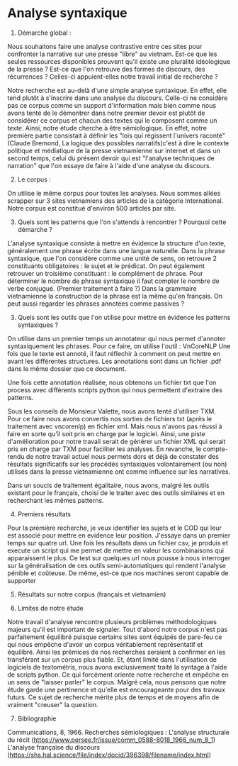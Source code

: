 # Analyse syntaxique 

1. Démarche global : 

Nous souhaitons faire une analyse contrastive entre ces sites pour confronter la narrative sur une presse "libre" au vietnam. Est-ce que les seules ressources disponibles prouvent qu'il existe une pluralité idéologique de la presse ? Est-ce que l'on retrouve des formes de discours, des récurrences ? Celles-ci appuient-elles notre travail initial de recherche ? 


Notre recherche est au-delà d'une simple analyse syntaxique. En effet, elle tend plutôt à s'inscrire dans une analyse du discours. Celle-ci ne considère pas ce corpus comme un support d'information mais bien comme nous avons tenté de le démontrer dans notre premier devoir est plutôt de considérer ce corpus et chacun des textes qui le composent comme un *texte*. 
Ainsi, notre étude cherche à être sémiologique. En effet, notre première partie consistait à définir les "lois qui régissent l'univers raconté" (Claude Bremond, La logique des possibles narratifs)c'est à dire le contexte politique et médiatique de la presse vietnamienne sur internet et dans un second temps, celui du présent devoir qui est "l'analyse techniques de narration" que l'on essaye de faire à l'aide d'une analyse du discours. 


2. Le corpus : 

On utilise le même corpus pour toutes les analyses. Nous sommes allées scrapper sur 3 sites vietnamiens des articles de la catégorie International. Notre corpus est constitué d'environ 500 articles par site. 


3. Quels sont les patterns que l'on s'attends à rencontrer ? Pourquoi cette démarche ? 

L'analyse syntaxique consiste à mettre en évidence la structure d'un texte, généralement une phrase écrite dans une langue naturelle. 
Dans la phrase syntaxique, que l'on considère comme une unité de sens, on retrouve 2 constituants obligatoires : le sujet et le prédicat. On peut également retrouver un troisième constituant : le complément de phrase. 
Pour déterminer le nombre de phrase syntaxique il faut compter le nombre de verbe conjugué. (Premier traitement à faire ?) 
Dans la grammaire vietnamienne la construction de la phrase est la même qu'en français. 
On peut aussi regarder les phrases annotées comme passives ? 

3. Quels sont les outils que l'on utilise pour mettre en évidence les patterns syntaxiques ? 

On utilise dans un premier temps un annotateur qui nous permet d'annoter syntaxiquement les phrases. 
Pour ce faire, on utilise l'outil : VnCoreNLP 
Une fois que le texte est annoté, il faut réflechir à comment on peut mettre en avant les différentes structures. 
Les annotations sont dans un fichier .pdf dans le même dossier que ce document. 

Une fois cette annotation réalisée, nous obtenons un fichier txt que l'on process avec différents scripts python qui nous permettent d'extraire des patterns. 

Sous les conseils de Monsieur Valette, nous avons tenté d'utiliser TXM. Pour ce faire nous avons convertis nos sorties de fichiers txt (après le traitement avec vncorenlp) en fichier xml. Mais nous n'avons pas réussi à faire en sorte qu'il soit pris en charge par le logiciel. Ainsi, une piste d'amélioration pour notre travail serait de générer un fichier XML qui serait pris en charge par TXM pour faciliter les analyses.
En revanche, le compte-rendu de notre travail actuel nous permets dors et déjà de constater des résultats significatifs sur les procédés syntaxiques volontairement (ou non) utilisés dans la presse vietnamienne ont comme influence sur les narratives. 

Dans un soucis de traitement égalitaire, nous avons, malgré les outils existant pour le français, choisi de le traiter avec des outils similaires et en recherchant les mêmes patterns. 

4. Premiers résultats 

Pour la première recherche, je veux identifier les sujets et le COD qui leur est associé pour mettre en evidence leur position. 
J'essaye dans un premier temps sur quatre url. Une fois les résultats dans un fichier csv, je produis et execute un script qui me permet de mettre en valeur les combinaisons qui apparaissent le plus. 
Ce test sur quelques url nous pousse à nous interroger sur la généralisation de ces outils semi-automatiques qui rendent l'analyse pénible et coûteuse. De même, est-ce que nos machines seront capable de supporter 

5. Résultats sur notre corpus (français et vietnamien) 



6. Limites de notre étude

Notre travail d'analyse rencontre plusieurs problèmes méthodologiques majeurs qu'il est important de signaler. 
Tout d'abord notre corpus n'est pas parfaitement équilibré puisque certains sites sont équipés de pare-feu ce qui nous empêche d'avoir un corpus véritablement représentatif et équilibré. Ainsi les prémices de nos recherches seraient à confirmer en les transférant sur un corpus plus fiable. 
Et, étant limité dans l'utilisation de logiciels de textométris, nous avons exclusivement traité la syntage à l'aide de scripts python. Ce qui forcément oriente notre recherche et empêche en un sens de "laisser parler" le corpus. 
Malgré cela, nous pensons que notre étude garde une pertinence et qu'elle est encourageante pour des travaux futurs. Ce sujet de recherche mérite plus de temps et de moyens afin de vraiment "creuser" la question. 


7. Bibliographie 

Communications, 8, 1966. Recherches sémiologiques : L'analyse structurale du récit (https://www.persee.fr/issue/comm_0588-8018_1966_num_8_1) 
L'analyse française du discours (https://shs.hal.science/file/index/docid/396398/filename/index.html) 

